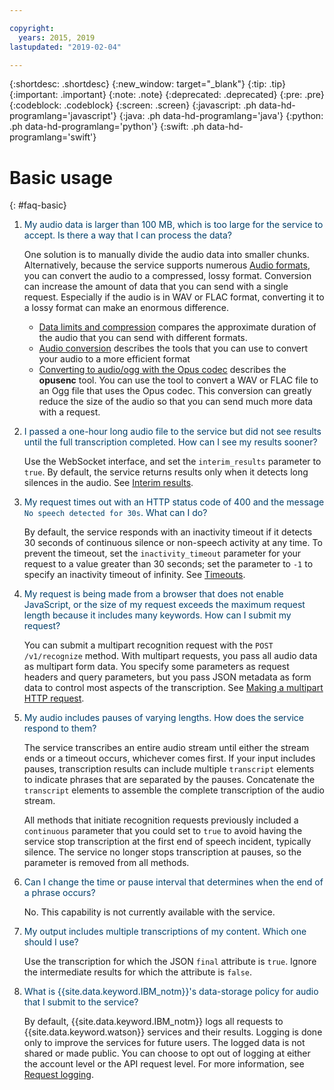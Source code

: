 ```yaml
---

copyright:
  years: 2015, 2019
lastupdated: "2019-02-04"

---
```


{:shortdesc: .shortdesc}
{:new_window: target="_blank"}
{:tip: .tip}
{:important: .important}
{:note: .note}
{:deprecated: .deprecated}
{:pre: .pre}
{:codeblock: .codeblock}
{:screen: .screen}
{:javascript: .ph data-hd-programlang='javascript'}
{:java: .ph data-hd-programlang='java'}
{:python: .ph data-hd-programlang='python'}
{:swift: .ph data-hd-programlang='swift'}

# Basic usage
{: #faq-basic}

1.  <span style="color:#003F69">My audio data is larger than 100 MB, which is too large for the service to accept. Is there a way that I can process the data?</span>

    One solution is to manually divide the audio data into smaller chunks. Alternatively, because the service supports numerous [Audio formats](/docs/services/speech-to-text/audio-formats.html), you can convert the audio to a compressed, lossy format. Conversion can increase the amount of data that you can send with a single request. Especially if the audio is in WAV or FLAC format, converting it to a lossy format can make an enormous difference.

    -   [Data limits and compression](/docs/services/speech-to-text/audio-formats.html#limits) compares the approximate duration of the audio that you can send with different formats.
    -   [Audio conversion](/docs/services/speech-to-text/audio-formats.html#conversion) describes the tools that you can use to convert your audio to a more efficient format
    -   [Converting to audio/ogg with the Opus codec](/docs/services/speech-to-text/audio-formats.html#conversionOgg) describes the **opusenc** tool. You can use the tool to convert a WAV or FLAC file to an Ogg file that uses the Opus codec. This conversion can greatly reduce the size of the audio so that you can send much more data with a request.

1.  <span style="color:#003F69">I passed a one-hour long audio file to the service but did not see results until the full transcription completed. How can I see my results sooner?</span>

    Use the WebSocket interface, and set the `interim_results` parameter to `true`. By default, the service returns results only when it detects long silences in the audio. See [Interim results](/docs/services/speech-to-text/output.html#interim).

1.  <span style="color:#003F69">My request times out with an HTTP status code of 400 and the message `No speech detected for 30s`. What can I do?</span>

    By default, the service responds with an inactivity timeout if it detects 30 seconds of continuous silence or non-speech activity at any time. To prevent the timeout, set the `inactivity_timeout` parameter for your request to a value greater than 30 seconds; set the parameter to `-1` to specify an inactivity timeout of infinity. See [Timeouts](/docs/services/speech-to-text/input.html#timeouts).

1.  <span style="color:#003F69">My request is being made from a browser that does not enable JavaScript, or the size of my request exceeds the maximum request length because it includes many keywords. How can I submit my request?</span>

    You can submit a multipart recognition request with the `POST /v1/recognize` method. With multipart requests, you pass all audio data as multipart form data. You specify some parameters as request headers and query parameters, but you pass JSON metadata as form data to control most aspects of the transcription. See [Making a multipart HTTP request](/docs/services/speech-to-text/http.html#HTTP-multi).

1.  <span style="color:#003F69">My audio includes pauses of varying lengths. How does the service respond to them?</span>

    The service transcribes an entire audio stream until either the stream ends or a timeout occurs, whichever comes first. If your input includes pauses, transcription results can include multiple `transcript` elements to indicate phrases that are separated by the pauses. Concatenate the `transcript` elements to assemble the complete transcription of the audio stream.

    All methods that initiate recognition requests previously included a `continuous` parameter that you could set to `true` to avoid having the service stop transcription at the first end of speech incident, typically silence. The service no longer stops transcription at pauses, so the parameter is removed from all methods.

1.  <span style="color:#003F69">Can I change the time or pause interval that determines when the end of a phrase occurs?</span>

    No. This capability is not currently available with the service.

1.  <span style="color:#003F69">My output includes multiple transcriptions of my content. Which one should I use?</span>

    Use the transcription for which the JSON `final` attribute is `true`. Ignore the intermediate results for which the attribute is `false`.

1.  <span style="color:#003F69">What is {{site.data.keyword.IBM_notm}}'s data-storage policy for audio that I submit to the service?</span>

    By default, {{site.data.keyword.IBM_notm}} logs all requests to {{site.data.keyword.watson}} services and their results. Logging is done only to improve the services for future users. The logged data is not shared or made public. You can choose to opt out of logging at either the account level or the API request level.  For more information, see [Request logging](/docs/services/speech-to-text/input.html#logging).
